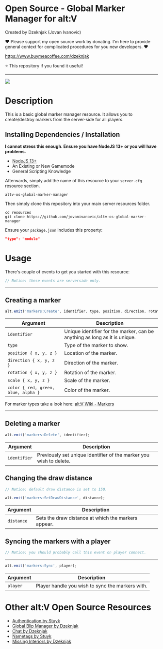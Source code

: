 # Open Source - Global Marker Manager for alt:V

Created by Dzeknjak (Jovan Ivanovic)

❤️ Please support my open source work by donating. I'm here to provide general context for complicated procedures for you new developers. ❤️

https://www.buymeacoffee.com/dzeknjak

⭐ This repository if you found it useful!

---

![](https://i.imgur.com/sm8wP7R.png)

# Description

This is a basic global marker manager resource. It allows you to create/destroy markers from the server-side for all players.

## Installing Dependencies / Installation

**I cannot stress this enough. Ensure you have NodeJS 13+ or you will have problems.**

-   [NodeJS 13+](https://nodejs.org/en/download/current/)
-   An Existing or New Gamemode
-   General Scripting Knowledge

Afterwards, simply add the name of this resource to your `server.cfg` resource section.

`altv-os-global-marker-manager`

Then simply clone this repository into your main server resources folder.

```
cd resources
git clone https://github.com/jovanivanovic/altv-os-global-marker-manager
```

Ensure your `package.json` includes this property:

```json
"type": "module"
```

# Usage

There's couple of events to get you started with this resource:

```javascript
// Notice: these events are serverside only.
```

---

## Creating a marker

```javascript
alt.emit('markers:Create', identifier, type, position, direction, rotation, scale, color);
```

| Argument                            | Description                                                                |
| ----------------------------------- | -------------------------------------------------------------------------- |
| `identifier`                        | Unique identifier for the marker, can be anything as long as it is unique. |
| `type`                              | Type of the marker to show.                                                |
| `position { x, y, z }`              | Location of the marker.                                                    |
| `direction { x, y, z }`             | Direction of the marker.                                                   |
| `rotation { x, y, z }`              | Rotation of the marker.                                                    |
| `scale { x, y, z }`                 | Scale of the marker.                                                       |
| `color { red, green, blue, alpha }` | Color of the marker.                                                       |

For marker types take a look here: [alt:V Wiki - Markers](https://wiki.altv.mp/HUD:Markers)

---

## Deleting a marker

```javascript
alt.emit('markers:Delete', identifier);
```

| Argument     | Description                                                        |
| ------------ | ------------------------------------------------------------------ |
| `identifier` | Previously set unique identifier of the marker you wish to delete. |

## Changing the draw distance

```javascript
// Notice: default draw distance is set to 150.
```

```javascript
alt.emit('markers:SetDrawDistance', distance);
```

| Argument   | Description                                         |
| ---------- | --------------------------------------------------- |
| `distance` | Sets the draw distance at which the markers appear. |

## Syncing the markers with a player

```javascript
// Notice: you should probably call this event on player connect.
```

---

```javascript
alt.emit('markers:Sync', player);
```

| Argument | Description                                      |
| -------- | ------------------------------------------------ |
| `player` | Player handle you wish to sync the markers with. |

# Other alt:V Open Source Resources

-   [Authentication by Stuyk](https://github.com/Stuyk/altv-os-auth)
-   [Global Blip Manager by Dzeknjak](https://github.com/jovanivanovic/altv-os-global-blip-manager)
-   [Chat by Dzeknjak](https://github.com/jovanivanovic/altv-os-chat)
-   [Nametags by Stuyk](https://github.com/Stuyk/altv-os-nametags)
-   [Missing Interiors by Dzeknjak](https://github.com/jovanivanovic/altv-os-missing-interiors)
